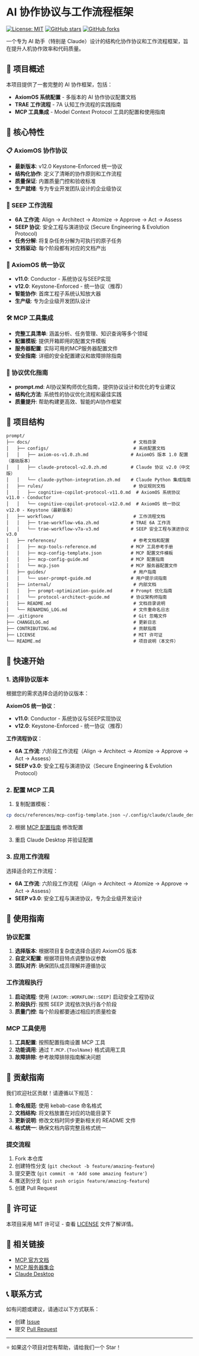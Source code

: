 # AI 协作协议与工作流程框架

[![License: MIT](https://img.shields.io/badge/License-MIT-yellow.svg)](https://opensource.org/licenses/MIT)
[![GitHub stars](https://img.shields.io/github/stars/IIXINGCHEN/prompt.svg)](https://github.com/IIXINGCHEN/prompt/stargazers)
[![GitHub forks](https://img.shields.io/github/forks/IIXINGCHEN/prompt.svg)](https://github.com/IIXINGCHEN/prompt/network)

一个专为 AI 助手（特别是 Claude）设计的结构化协作协议和工作流程框架，旨在提升人机协作效率和代码质量。

## 🎯 项目概述

本项目提供了一套完整的 AI 协作框架，包括：

- **AxiomOS 系统配置** - 多版本的 AI 协作协议配置文档
- **TRAE 工作流程** - 7A 认知工作流程的实践指南
- **MCP 工具集成** - Model Context Protocol 工具的配置和使用指南

## 🚀 核心特性

### 📋 AxiomOS 协作协议
- **最新版本**: v12.0 Keystone-Enforced 统一协议
- **结构化协作**: 定义了清晰的协作原则和工作流程
- **质量保证**: 内置质量门控和验收标准
- **生产就绪**: 专为专业开发团队设计的企业级协议

### 🔄 SEEP 工作流程
- **6A 工作流**: Align → Architect → Atomize → Approve → Act → Assess
- **SEEP 协议**: 安全工程与演进协议 (Secure Engineering & Evolution Protocol)
- **任务分解**: 将复杂任务分解为可执行的原子任务
- **文档驱动**: 每个阶段都有对应的文档产出

### 🧠 AxiomOS 统一协议
- **v11.0**: Conductor - 系统协议与SEEP实现
- **v12.0**: Keystone-Enforced - 统一协议（推荐）
- **智能协作**: 首席工程子系统认知放大器
- **生产级**: 专为企业级开发团队设计

### 🛠️ MCP 工具集成
- **完整工具清单**: 涵盖分析、任务管理、知识查询等多个领域
- **配置模板**: 提供开箱即用的配置文件模板
- **服务器配置**: 实际可用的MCP服务器配置文件
- **安全指南**: 详细的安全配置建议和故障排除指南

### 🎯 协议优化指南
- **prompt.md**: AI协议架构师优化指南，提供协议设计和优化的专业建议
- **结构化方法**: 系统性的协议优化流程和最佳实践
- **质量提升**: 帮助构建更高效、智能的AI协作框架

## 📁 项目结构

```
prompt/
├── docs/                                       # 文档目录
│   ├── configs/                                # 系统配置文档
│   │   ├── axiom-os-v1.0.zh.md                # AxiomOS 版本 1.0 配置（基础版本）
│   │   ├── claude-protocol-v2.0.zh.md         # Claude 协议 v2.0（中文版）
│   │   └── claude-python-integration.zh.md    # Claude Python 集成指南
│   ├── rules/                                  # 协议规则文档
│   │   ├── cognitive-copilot-protocol-v11.0.md  # AxiomOS 系统协议 v11.0 - Conductor
│   │   └── cognitive-copilot-protocol-v12.0.md  # AxiomOS 统一协议 v12.0 - Keystone（最新版本）
│   ├── workflows/                              # 工作流程文档
│   │   ├── trae-workflow-v6a.zh.md            # TRAE 6A 工作流
│   │   └── trae-workflow-v7a-v3.md            # SEEP 安全工程与演进协议 v3.0
│   ├── references/                             # 参考文档和配置
│   │   ├── mcp-tools-reference.md             # MCP 工具参考手册
│   │   ├── mcp-config-template.json           # MCP 配置文件模板
│   │   ├── mcp-config-guide.md                # MCP 配置指南
│   │   └── mcp.json                           # MCP 服务器配置文件
│   ├── guides/                                 # 用户指南
│   │   └── user-prompt-guide.md               # 用户提示词指南
│   ├── internal/                               # 内部文档
│   │   ├── prompt-optimization-guide.md       # Prompt 优化指南
│   │   └── protocol-architect-guide.md        # 协议架构师指南
│   ├── README.md                               # 文档目录说明
│   └── RENAMING_LOG.md                         # 文件重命名日志
├── .gitignore                                  # Git 忽略文件
├── CHANGELOG.md                                # 更新日志
├── CONTRIBUTING.md                             # 贡献指南
├── LICENSE                                     # MIT 许可证
└── README.md                                   # 项目说明（本文件）
```

## 🔧 快速开始

### 1. 选择协议版本

根据您的需求选择合适的协议版本：

**AxiomOS 统一协议**：
- **v11.0**: Conductor - 系统协议与SEEP实现协议
- **v12.0**: Keystone-Enforced - 统一协议（推荐）

**工作流程协议**：
- **6A 工作流**: 六阶段工作流程（Align → Architect → Atomize → Approve → Act → Assess）
- **SEEP v3.0**: 安全工程与演进协议（Secure Engineering & Evolution Protocol）

### 2. 配置 MCP 工具

1. 复制配置模板：
```bash
cp docs/references/mcp-config-template.json ~/.config/claude/claude_desktop_config.json
```

2. 根据 [MCP 配置指南](docs/references/mcp-config-guide.md) 修改配置

3. 重启 Claude Desktop 并验证配置

### 3. 应用工作流程

选择适合的工作流程：

- **6A 工作流**: 六阶段工作流程（Align → Architect → Atomize → Approve → Act → Assess）
- **SEEP v3.0**: 安全工程与演进协议，专为企业级开发设计

## 📖 使用指南

### 协议配置

1. **选择版本**: 根据项目复杂度选择合适的 AxiomOS 版本
2. **自定义配置**: 根据项目特点调整协议参数
3. **团队对齐**: 确保团队成员理解并遵循协议

### 工作流程执行

1. **启动流程**: 使用 `[AXIOM::WORKFLOW::SEEP]` 启动安全工程协议
2. **阶段执行**: 按照 SEEP 流程依次执行各个阶段
3. **质量门控**: 每个阶段都要通过相应的质量检查

### MCP 工具使用

1. **工具配置**: 按照配置指南设置 MCP 工具
2. **功能调用**: 通过 `T.MCP.{ToolName}` 格式调用工具
3. **故障排除**: 参考故障排除指南解决问题

## 🤝 贡献指南

我们欢迎社区贡献！请遵循以下规范：

1. **命名规范**: 使用 kebab-case 命名格式
2. **文档结构**: 将文档放置在对应的功能目录下
3. **更新说明**: 修改文档时同步更新相关的 README 文件
4. **格式统一**: 确保文档内容完整且格式统一

### 提交流程

1. Fork 本仓库
2. 创建特性分支 (`git checkout -b feature/amazing-feature`)
3. 提交更改 (`git commit -m 'Add some amazing feature'`)
4. 推送到分支 (`git push origin feature/amazing-feature`)
5. 创建 Pull Request

## 📄 许可证

本项目采用 MIT 许可证 - 查看 [LICENSE](LICENSE) 文件了解详情。

## 🔗 相关链接

- [MCP 官方文档](https://modelcontextprotocol.io/)
- [MCP 服务器集合](https://github.com/modelcontextprotocol/servers)
- [Claude Desktop](https://claude.ai/desktop)

## 📞 联系方式

如有问题或建议，请通过以下方式联系：

- 创建 [Issue](https://github.com/IIXINGCHEN/prompt/issues)
- 提交 [Pull Request](https://github.com/IIXINGCHEN/prompt/pulls)

---

⭐ 如果这个项目对您有帮助，请给我们一个 Star！

